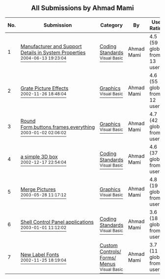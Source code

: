 ﻿<div align="center">

## All Submissions by Ahmad Mami

</div>

No.  | Submission | Category | By   | User Rating
---- | ---------- | -------- | ---- | -----------
1 | [Manufacturer and Support Details in System Properties<br /><sup>2004-06-13 19:23:04</sup>](https://github.com/Planet-Source-Code/ahmad-mami-manufacturer-and-support-details-in-system-properties__1-54359) | [Coding Standards<br /><sup>Visual Basic</sup>](../ByCategory/coding-standards__1-43.md) | Ahmad Mami | 4.5 (59 globes from 13 users)
2 | [Grate Picture Effects<br /><sup>2002-11-26 18:48:04</sup>](https://github.com/Planet-Source-Code/ahmad-mami-grate-picture-effects__1-41076) | [Graphics<br /><sup>Visual Basic</sup>](../ByCategory/graphics__1-46.md) | Ahmad Mami | 4.6 (55 globes from 12 users)
3 | [Round Form,buttons,frames,everything<br /><sup>2003-01-02 02:06:02</sup>](https://github.com/Planet-Source-Code/ahmad-mami-round-form-buttons-frames-everything__1-42081) | [Graphics<br /><sup>Visual Basic</sup>](../ByCategory/graphics__1-46.md) | Ahmad Mami | 4.7 (42 globes from 9 users)
4 | [a simple 3D box<br /><sup>2002-12-17 22:54:04</sup>](https://github.com/Planet-Source-Code/ahmad-mami-a-simple-3d-box__1-41680) | [Coding Standards<br /><sup>Visual Basic</sup>](../ByCategory/coding-standards__1-43.md) | Ahmad Mami | 4.6 (37 globes from 8 users)
5 | [Merge Pictures<br /><sup>2003-05-28 11:17:12</sup>](https://github.com/Planet-Source-Code/ahmad-mami-merge-pictures__1-45777) | [Graphics<br /><sup>Visual Basic</sup>](../ByCategory/graphics__1-46.md) | Ahmad Mami | 4.8 (19 globes from 4 users)
6 | [Shell Control Panel applications<br /><sup>2003-01-01 11:12:02</sup>](https://github.com/Planet-Source-Code/ahmad-mami-shell-control-panel-applications__1-42055) | [Coding Standards<br /><sup>Visual Basic</sup>](../ByCategory/coding-standards__1-43.md) | Ahmad Mami | 3.6 (18 globes from 5 users)
7 | [New Label Fonts<br /><sup>2002-11-25 18:19:04</sup>](https://github.com/Planet-Source-Code/ahmad-mami-new-label-fonts__1-41041) | [Custom Controls/ Forms/  Menus<br /><sup>Visual Basic</sup>](../ByCategory/custom-controls-forms-menus__1-4.md) | Ahmad Mami | 3.7 (11 globes from 3 users)
